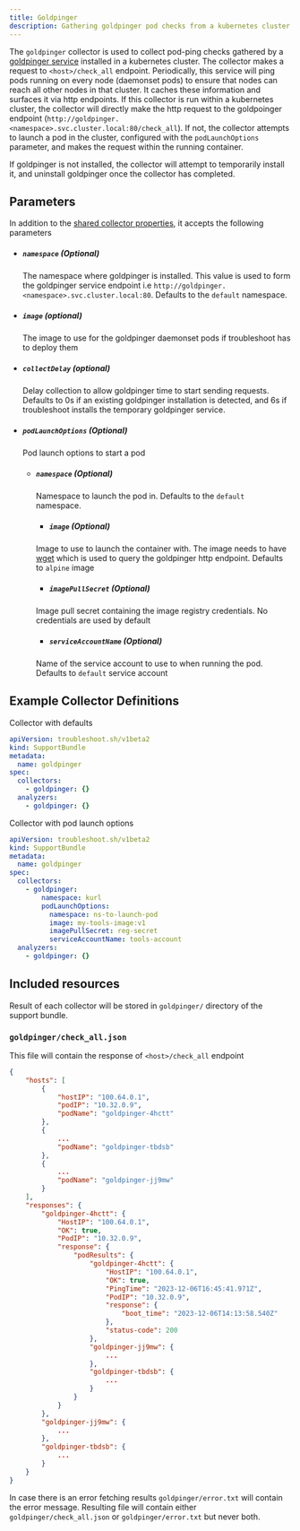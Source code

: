 ```yaml
---
title: Goldpinger
description: Gathering goldpinger pod checks from a kubernetes cluster
---
```


The `goldpinger` collector is used to collect pod-ping checks gathered by a [goldpinger service](https://github.com/bloomberg/goldpinger) installed in a kubernetes cluster. The collector makes a request to `<host>/check_all` endpoint. Periodically, this service will ping pods running on every node (daemonset pods) to ensure that nodes can reach all other nodes in that cluster. It caches these information and surfaces it via http endpoints. If this collector is run within a kubernetes cluster, the collector will directly make the http request to the goldpoinger endpoint (`http://goldpinger.<namespace>.svc.cluster.local:80/check_all`). If not, the collector attempts to launch a pod in the cluster, configured with the `podLaunchOptions` parameter, and makes the request within the running container.

If goldpinger is not installed, the collector will attempt to temporarily install it, and uninstall goldpinger once the collector has completed.

## Parameters

In addition to the [shared collector properties](/collect/collectors/#shared-properties), it accepts the following parameters

- ##### `namespace` (Optional)
  The namespace where goldpinger is installed. This value is used to form the goldpinger service endpoint i.e `http://goldpinger.<namespace>.svc.cluster.local:80`. Defaults to the `default` namespace.

- ##### `image` (optional)
  The image to use for the goldpinger daemonset pods if troubleshoot has to deploy them

- ##### `collectDelay` (optional)
  Delay collection to allow goldpinger time to start sending requests. Defaults to 0s if an existing goldpinger installation is detected, and 6s if troubleshoot installs the temporary goldpinger service.
  
- ##### `podLaunchOptions` (Optional)
  Pod launch options to start a pod
  - ##### `namespace` (Optional)
    Namespace to launch the pod in. Defaults to the `default` namespace.

	- ##### `image` (Optional)
    Image to use to launch the container with. The image needs to have [wget](https://www.gnu.org/software/wget/) which is used to query the goldpinger http endpoint. Defaults to `alpine` image

	- ##### `imagePullSecret` (Optional)
    Image pull secret containing the image registry credentials. No credentials are used by default

	- ##### `serviceAccountName` (Optional)
    Name of the service account to use to when running the pod. Defaults to `default` service account

## Example Collector Definitions

Collector with defaults

```yaml
apiVersion: troubleshoot.sh/v1beta2
kind: SupportBundle
metadata:
  name: goldpinger
spec:
  collectors:
    - goldpinger: {}
  analyzers:
    - goldpinger: {}
```

Collector with pod launch options

```yaml
apiVersion: troubleshoot.sh/v1beta2
kind: SupportBundle
metadata:
  name: goldpinger
spec:
  collectors:
    - goldpinger:
        namespace: kurl
        podLaunchOptions:
          namespace: ns-to-launch-pod
          image: my-tools-image:v1
          imagePullSecret: reg-secret
          serviceAccountName: tools-account
  analyzers:
    - goldpinger: {}
```

## Included resources

Result of each collector will be stored in `goldpinger/` directory of the support bundle.

### `goldpinger/check_all.json`

This file will contain the response of `<host>/check_all` endpoint

```json
{
    "hosts": [
        {
            "hostIP": "100.64.0.1",
            "podIP": "10.32.0.9",
            "podName": "goldpinger-4hctt"
        },
        {
            ...
            "podName": "goldpinger-tbdsb"
        },
        {
            ...
            "podName": "goldpinger-jj9mw"
        }
    ],
    "responses": {
        "goldpinger-4hctt": {
            "HostIP": "100.64.0.1",
            "OK": true,
            "PodIP": "10.32.0.9",
            "response": {
                "podResults": {
                    "goldpinger-4hctt": {
                        "HostIP": "100.64.0.1",
                        "OK": true,
                        "PingTime": "2023-12-06T16:45:41.971Z",
                        "PodIP": "10.32.0.9",
                        "response": {
                            "boot_time": "2023-12-06T14:13:58.540Z"
                        },
                        "status-code": 200
                    },
                    "goldpinger-jj9mw": {
                        ...
                    },
                    "goldpinger-tbdsb": {
                        ...
                    }
                }
            }
        },
        "goldpinger-jj9mw": {
            ...
        },
        "goldpinger-tbdsb": {
            ...
        }
    }
}
```

In case there is an error fetching results `goldpinger/error.txt` will contain the error message. Resulting file will contain either `goldpinger/check_all.json` or `goldpinger/error.txt` but never both.
